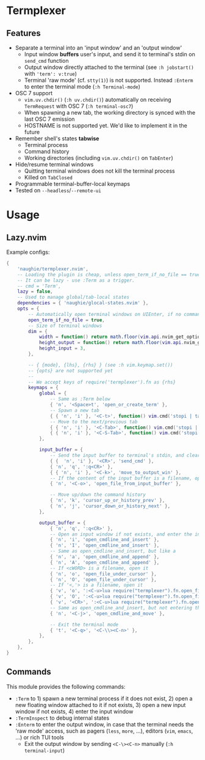 # Termplexer

## Features

- Separate a terminal into an 'input window' and an 'output window'
    - Input window **buffers** user's input, and send it to terminal's stdin on `send_cmd` function
    - Output window directly attached to the terminal (see `:h jobstart()` with `'term': v:true`)
    - Terminal 'raw mode' (cf. `stty(1)`) is not supported. Instead `:Enterm` to enter the terminal mode (`:h Terminal-mode`)
- OSC 7 support
    - `vim.uv.chdir()` (`:h uv.chdir()`) automatically on receiving `TermRequest` with OSC 7 (`:h terminal-osc7`)
    - When spawning a new tab, the working directory is synced with the last OSC 7 emission
    - HOSTNAME is not supported yet. We'd like to implement it in the future
- Remember shell's states **tabwise**
    - Terminal process
    - Command history
    - Working directories (including `vim.uv.chdir()` on `TabEnter`)
- Hide/resume terminal windows
    - Quitting terminal windows does not kill the terminal process
    - Killed on `TabClosed`
- Programmable terminal-buffer-local keymaps
- Tested on `--headless`/`--remote-ui`

# Usage

## Lazy.nvim

Example configs:


```lua
{
    'naughie/termplexer.nvim',
    -- Loading the plugin is cheap, unless open_term_if_no_file == true
    -- It can be lazy - use :Term as a trigger.
    -- cmd = 'Term',
    lazy = false,
    -- Used to manage global/tab-local states
    dependencies = { 'naughie/glocal-states.nvim' },
    opts = {
        -- Automatically open terminal windows on UIEnter, if no command line arguments given (i.e. argc() == 0)
        open_term_if_no_file = true,
        -- Size of terminal windows
        dim = {
            width = function() return math.floor(vim.api.nvim_get_option('columns') * 0.5) end,
            height_output = function() return math.floor(vim.api.nvim_get_option('lines') * 0.8) end,
            height_input = 3,
        },

        -- { {mode}, {lhs}, {rhs} } (see :h vim.keymap.set())
        -- {opts} are not supported yet
        --
        -- We accept keys of require('termplexer').fn as {rhs}
        keymaps = {
            global = {
                -- Same as :Term below
                { 'n', '<Space>t', 'open_or_create_term' },
                -- Spawn a new tab
                { { 'n', 'i' }, '<C-t>', function() vim.cmd('stopi | tabnew | vsplit | vsplit | Term') end },
                -- Move to the next/previous tab
                { { 'n', 'i' }, '<C-Tab>', function() vim.cmd('stopi | tabn') end },
                { { 'n', 'i' }, '<C-S-Tab>', function() vim.cmd('stopi | tabp') end },
            },

            input_buffer = {
                -- Send the input buffer to terminal's stdin, and clear the buffer
                { {  'n', 'i' }, '<CR>', 'send_cmd' },
                { 'n', 'q', ':q<CR>' },
                { { 'n', 'i' }, '<C-k>', 'move_to_output_win' },
                -- If the content of the input buffer is a filename, open it
                { 'n', '<C-o>', 'open_file_from_input_buffer' },

                -- Move up/down the command history
                { 'n', 'k', 'cursor_up_or_history_prev' },
                { 'n', 'j', 'cursor_down_or_history_next' },
            },

            output_buffer = {
                { 'n', 'q', ':q<CR>' },
                -- Open an input window if not exists, and enter the insert mode (like i)
                { 'n', 'i', 'open_cmdline_and_insert' },
                { 'n', 'I', 'open_cmdline_and_insert' },
                -- Same as open_cmdline_and_insert, but like a
                { 'n', 'a', 'open_cmdline_and_append' },
                { 'n', 'A', 'open_cmdline_and_append' },
                -- If <cWORD> is a filename, open it
                { 'n', 'o', 'open_file_under_cursor' },
                { 'n', 'O', 'open_file_under_cursor' },
                -- If '<,'> is a filename, open it
                { 'v', 'o', ':<C-u>lua require("termplexer").fn.open_file_from_selection()<CR>' },
                { 'v', 'O', ':<C-u>lua require("termplexer").fn.open_file_from_selection()<CR>' },
                { 'v', '<CR>', ':<C-u>lua require("termplexer").fn.open_file_from_selection()<CR>' },
                -- Same as open_cmdline_and_insert, but not entering the insert mode
                { 'n', '<C-j>', 'open_cmdline_and_move' },

                -- Exit the terminal mode
                { 't', '<C-q>', '<C-\\><C-n>' },
            },
        },
    },
}
```


## Commands

This module provides the following commands:

- `:Term` to 1) spawn a new terminal process if it does not exist, 2) open a new floating window attached to it if not exists, 3) open a new input window if not exists, 4) enter the input window
- `:TermInspect` to debug internal states
- `:Enterm` to enter the output window, in case that the terminal needs the 'raw mode' access, such as pagers (`less`, `more`, ...), editors (`vim`, `emacs`, ...) or rich TUI tools
    - Exit the output window by sending `<C-\><C-n>` manually (`:h terminal-input`)
